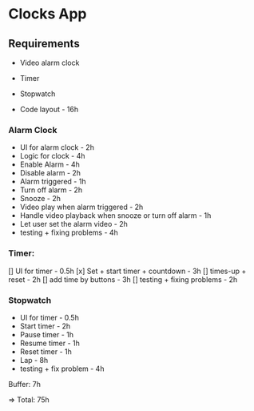 # Clocks App

## Requirements

- Video alarm clock
- Timer
- Stopwatch


- Code layout - 16h

### Alarm Clock

- UI for alarm clock - 2h
- Logic for clock - 4h
- Enable Alarm - 4h
- Disable alarm - 2h
- Alarm triggered - 1h
- Turn off alarm - 2h
- Snooze - 2h
- Video play when alarm triggered - 2h
- Handle video playback when snooze or turn off alarm - 1h
- Let user set the alarm video - 2h
- testing + fixing problems - 4h

### Timer:

[] UI for timer - 0.5h
[x] Set + start timer + countdown - 3h
[] times-up + reset - 2h
[] add time by buttons - 3h
[] testing + fixing problems - 2h

### Stopwatch

- UI for timer - 0.5h
- Start timer - 2h
- Pause timer - 1h
- Resume timer - 1h
- Reset timer - 1h
- Lap - 8h
- testing + fix problem - 4h

Buffer: 7h

=> Total: 75h